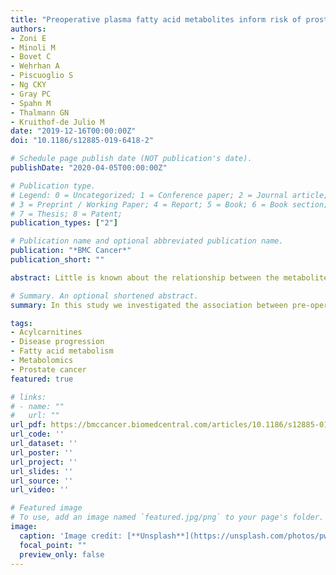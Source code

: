 ```yaml
---
title: "Preoperative plasma fatty acid metabolites inform risk of prostate cancer progression and may be used for personalized patient stratification"
authors:
- Zoni E 
- Minoli M 
- Bovet C 
- Wehrhan A 
- Piscuoglio S 
- Ng CKY
- Gray PC
- Spahn M
- Thalmann GN
- Kruithof-de Julio M
date: "2019-12-16T00:00:00Z"
doi: "10.1186/s12885-019-6418-2"

# Schedule page publish date (NOT publication's date).
publishDate: "2020-04-05T00:00:00Z"

# Publication type.
# Legend: 0 = Uncategorized; 1 = Conference paper; 2 = Journal article;
# 3 = Preprint / Working Paper; 4 = Report; 5 = Book; 6 = Book section;
# 7 = Thesis; 8 = Patent;
publication_types: ["2"]

# Publication name and optional abbreviated publication name.
publication: "*BMC Cancer*"
publication_short: ""

abstract: Little is known about the relationship between the metabolite profile of plasma from pre-operative prostate cancer (PCa) patients and the risk of PCa progression. In this study we investigated the association between pre-operative plasma metabolites and risk of biochemical-, local- and metastatic-recurrence, with the aim of improving patient stratification. **METHODS:** We conducted a case-control study within a cohort of PCa patients recruited between 1996 and 2015. The age-matched primary cases (n = 33) were stratified in low risk, high risk without progression and high risk with progression as defined by the National Comprehensive Cancer Network. These samples were compared to metastatic (n = 9) and healthy controls (n = 10). The pre-operative plasma from primary cases and the plasma from metastatic patients and controls were assessed with untargeted metabolomics by LC-MS. The association between risk of progression and metabolite abundance was calculated using multivariate Cox proportional-hazard regression and the relationship between metabolites and outcome was calculated using median cut-off normalized values of metabolite abundance by Log-Rank test using the Kaplan Meier method. **RESULTS:** Medium-chain acylcarnitines (C6-C12) were positively associated with the risk of PSA progression (p = 0.036, median cut-off) while long-chain acylcarnitines (C14-C16) were inversely associated with local (p = 0.034) and bone progression (p = 0.0033). In primary cases, medium-chain acylcarnitines were positively associated with suberic acid, which also correlated with the risk of PSA progression (p = 0.032, Log-Rank test). In the metastatic samples, this effect was consistent for hexanoylcarnitine, L.octanoylcarnitine and decanoylcarnitine. Medium-chain acylcarnitines and suberic acid displayed the same inverse association with tryptophan, while indoleacetic acid, a breakdown product of tryptophan metabolism was strongly associated with PSA (p = 0.0081, Log-Rank test) and lymph node progression (p = 0.025, Log-Rank test). These data were consistent with the increased expression of indoleamine 2,3 dioxygenase (IDO1) in metastatic versus primary samples (p = 0.014). Finally, functional experiments revealed a synergistic effect of long chain fatty acids in combination with dihydrotestosterone administration on the transcription of androgen responsive genes. **CONCLUSIONS:** This study strengthens the emerging link between fatty acid metabolism and PCa progression and suggests that measuring levels of medium- and long-chain acylcarnitines in pre-operative patient plasma may provide a basis for improving patient stratification.

# Summary. An optional shortened abstract.
summary: In this study we investigated the association between pre-operative plasma metabolites and risk of biochemical-, local- and metastatic-recurrence, with the aim of improving patient stratification.

tags:
- Acylcarnitines
- Disease progression
- Fatty acid metabolism
- Metabolomics
- Prostate cancer
featured: true

# links:
# - name: ""
#   url: ""
url_pdf: https://bmccancer.biomedcentral.com/articles/10.1186/s12885-019-6418-2#article-info
url_code: ''
url_dataset: ''
url_poster: ''
url_project: ''
url_slides: ''
url_source: ''
url_video: ''

# Featured image
# To use, add an image named `featured.jpg/png` to your page's folder. 
image:
  caption: 'Image credit: [**Unsplash**](https://unsplash.com/photos/pwcKF7L4-no)'
  focal_point: ""
  preview_only: false
---
```


